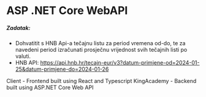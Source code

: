 <h1>ASP .NET Core WebAPI</h1>

<h5>Zadatak:</h5>

* Dohvatitit s HNB Api-a tečajnu listu za period vremena od-do, te za navedeni period izračunati prosječnu vrijednost svih tečajnih listi po valuti.
* HNB API: https://api.hnb.hr/tecajn-eur/v3?datum-primjene-od=2024-01-25&datum-primjene-do=2024-01-26

Client - Frontend built using React and Typescript
KingAcademy - Backend built using ASP.NET Core Web API
